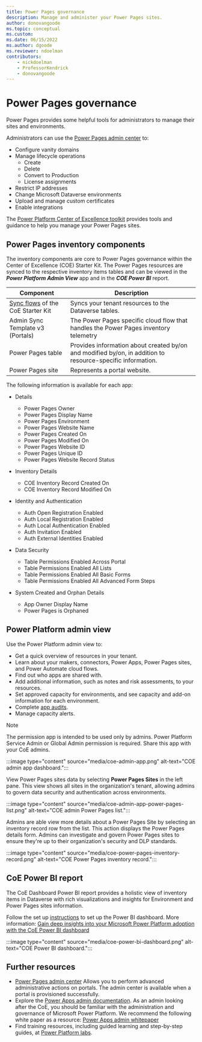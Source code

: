 ```yaml
---
title: Power Pages governance
description: Manage and administer your Power Pages sites.
author: donovangoode
ms.topic: conceptual
ms.custom: 
ms.date: 06/15/2022
ms.author: dgoode
ms.reviewer: ndoelman
contributors:
    - nickdoelman
    - ProfessorKendrick
    - donovangoode
---
```


# Power Pages governance



Power Pages provides some helpful tools for administrators to manage their sites and environments.

Administrators can use the [Power Pages admin center](admin-overview.md) to:

- Configure vanity domains
- Manage lifecycle operations
    - Create
    - Delete
    - Convert to Production
    - License assignments
- Restrict IP addresses
- Change Microsoft Dataverse environments
- Upload and manage custom certificates
- Enable integrations

The [Power Platform Center of Excellence toolkit](/power-platform/guidance/coe/starter-kit) provides tools and guidance to help you manage your Power Pages sites.

## Power Pages inventory components

The inventory components are core to Power Pages governance within the Center of Excellence (COE) Starter Kit. The Power Pages resources are synced to the  respective inventory items tables and can be viewed in the ***Power Platform Admin View*** app and in the ***COE Power BI*** report.

|Component  |Description |
|---------|---------|
|[Sync flows](/power-platform/guidance/coe/core-components#flows) of the CoE Starter Kit    |Syncs your tenant resources to the Dataverse tables.         |
|Admin Sync Template v3 (Portals)     |The Power Pages specific cloud flow that handles the Power Pages inventory telemetry         |
|Power Pages table   |Provides information about created by/on and modified by/on, in addition to resource-specific information.         |
|Power Pages site |Represents a portal website. | 

The following information is available for each app:
	
- Details
	- Power Pages Owner
	- Power Pages Display Name
	- Power Pages Environment
	- Power Pages Website Name
	- Power Pages Created On
	- Power Pages Modified On
	- Power Pages Website ID
	- Power Pages Unique ID
	- Power Pages Website Record Status

- Inventory Details
	- COE Inventory Record Created On
	- COE Inventory Record Modified On
		
- Identity and Authentication
	- Auth Open Registration Enabled
	- Auth Local Registration Enabled
	- Auth Local Authentication Enabled
	- Auth Invitation Enabled
	- Auth External Identities Enabled

- Data Security
	- Table Permissions Enabled Across Portal
	- Table Permissions Enabled All Lists
	- Table Permissions Enabled All Basic Forms
	- Table Permissions Enabled All Advanced Form Steps

- System Created and Orphan Details
	- App Owner Display Name
	- Power Pages is Orphaned
    	
## Power Platform admin view

Use the Power Platform admin view to:

- Get a quick overview of resources in your tenant.
- Learn about your makers, connectors, Power Apps, Power Pages sites, and Power Automate cloud flows.
- Find out who apps are shared with.
- Add additional information, such as notes and risk assessments, to your resources.
- Set approved capacity for environments, and see capacity and add-on information for each environment.
- Complete [app audits](/power-platform/guidance/coe/example-processes).
- Manage capacity alerts.

> [!NOTE]
> The permission app is intended to be used only by admins. Power Platform Service Admin or Global Admin permission is required. Share this app with your CoE admins.

:::image type="content" source="media/coe-admin-app.png" alt-text="COE admin app dashboard.":::

View Power Pages sites data by selecting **Power Pages Sites** in the left pane. This view shows all sites in the organization's tenant, allowing admins to govern data security and authentication across environments.

:::image type="content" source="media/coe-admin-app-power-pages-list.png" alt-text="COE admin Power Pages list.":::

Admins are able view more details about a Power Pages Site by selecting an inventory record row from the list. This action displays the Power Pages details form.  Admins can investigate and govern Power Pages sites to ensure they're up to their organization's security and DLP standards.

:::image type="content" source="media/coe-power-pages-inventory-record.png" alt-text="COE Power Pages inventory record.":::

## CoE Power BI report

The CoE Dashboard  Power BI report provides a holistic view of inventory items in Dataverse with rich visualizations and insights for Environment and Power Pages sites information. 

Follow the set up [instructions](/power-platform/guidance/coe/setup-powerbi) to set up the Power BI dashboard. More information: [Gain deep insights into your Microsoft Power Platform adoption with the CoE Power BI dashboard](/power-platform/guidance/coe/power-bi)

:::image type="content" source="media/coe-power-bi-dashboard.png" alt-text="COE Power BI dashboard.":::


## Further resources

- [Power Pages admin center](/power-apps/maker/portals/admin/admin-overview) Allows you to perform advanced administrative actions on portals. The admin center is available when a portal is provisioned successfully.
- Explore the [Power Apps admin documentation](/power-platform/admin/admin-documentation). As an admin looking after the CoE, you should be familiar with the administration and governance of Microsoft Power Platform. We recommend the following white paper as a resource: [Power Apps admin whitepaper](https://aka.ms/powerappsadminwhitepaper)
- Find training resources, including guided learning and step-by-step guides, at [Power Platform labs](https://aka.ms/powerplatformlabs).

